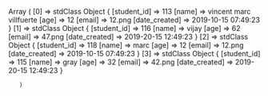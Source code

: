 
 Array
  (
  [0] => stdClass Object
       {
	   [student_id] => 113
	   [name] => vincent marc villfuerte
	   [age] => 12
	   [email] => 12.png
	   [date_created] => 2019-10-15 07:49:23
	   }
[1] => stdClass Object
       {
	   [student_id] => 116
	   [name] => vijay
	   [age] => 62
	   [email] => 47.png
	   [date_created] => 2019-20-15 12:49:23
	   }
[2] => stdClass Object
       {
	   [student_id] => 118
	   [name] =>  marc 
	   [age] => 12
	   [email] => 12.png
	   [date_created] => 2019-10-15 07:49:23
	   }
[3] => stdClass Object
       {
	   [student_id] => 115
	   [name] => gray
	   [age] => 32
	   [email] => 42.png
	   [date_created] => 2019-20-15 12:49:23
	   }
	   
	   
	   
	   )

